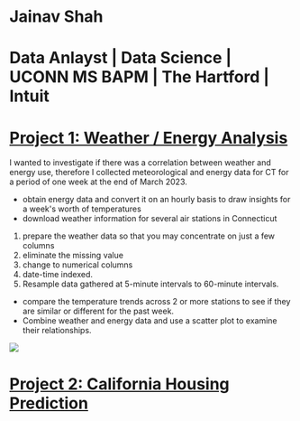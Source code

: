 

# Jainav Shah
# Data Anlayst | Data Science | UCONN MS BAPM | The Hartford | Intuit 

# [Project 1: Weather / Energy Analysis](https://github.com/jainavshah/Jai_portflio/blob/main/Weather_and_Energy.ipynb)

I wanted to investigate if there was a correlation between weather and energy use, therefore I collected meteorological and energy data for CT for a period of one week at the end of March 2023.

* obtain energy data and convert it on an hourly basis to draw insights for a week's worth of temperatures
* download weather information for several air stations in Connecticut
1. prepare the weather data so that you may concentrate on just a few columns
2. eliminate the missing value
3. change to numerical columns
4. date-time indexed.
5. Resample data gathered at 5-minute intervals to 60-minute intervals.
* compare the temperature trends across 2 or more stations to see if they are similar or different for the past week.
* Combine weather and energy data and use a scatter plot to examine their relationships.

![](Images/Picture%201.png) 

# [Project 2: California Housing Prediction](https://github.com/jainavshah/DataSciencePortfolio/blob/main/CaliHousingPrediction.ipynb)


